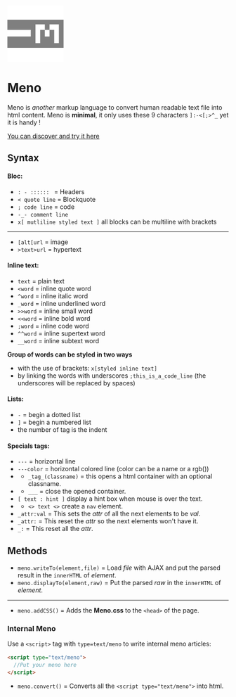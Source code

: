 ![Meno-logo](/logo/128.png?raw=true)
# Meno
Meno is _another_ markup language to convert human readable text file into html content.
Meno is **minimal**, it only uses these 9 characters `]:-<[;>^_` yet it is handy !

[You can discover and try it here](https://fleurman.neocities.org/menowriter/)

## Syntax

#### Bloc:
- `: - :::::: ` = Headers
- `< quote line` = Blockquote
- `; code line` = code
- `-_- comment line`
- `x[ mutliline styled text ]` all blocks can be multiline with brackets
---
- `[alt[url` = image
- `>text>url` = hypertext

#### Inline text:
- `text` = plain text
- `<word` = inline quote word
- `^word` = inline italic word
- `_word` = inline underlined word
- `>>word` = inline small word
- `<<word` = inline bold word
- `;word` = inline code word
- `^^word` = inline supertext word
- `__word` = inline subtext word

**Group of words can be styled in two ways**
- with the use of brackets: `x[styled inline text]`
- by linking the words with underscores `;this_is_a_code_line` (the underscores will be replaced by spaces)

#### Lists:
- `-` = begin a dotted list
- `]` = begin a numbered list
- the number of tag is the indent

#### Specials tags:
- `---` = horizontal line
- `---color` = horizontal colored line (color can be a name or a rgb())
- - `_tag_(classname)` = this opens a html container with an optional classname.
- - `___` = close the opened container.
- `[ text : hint ]` display a hint box when mouse is over the text.
- - `<> text <>` create a `nav` element.
- `_attr:val` = This sets the _attr_ of all the next elements to be _val_.
- `_attr:` = This reset the _attr_ so the next elements won't have it.
- `_:` = This reset all the _attr_.


## Methods

- `meno.writeTo(element,file)` = Load _file_ with AJAX and put the parsed result in the `innerHTML` of _element_.
- `meno.displayTo(element,raw)` = Put the parsed _raw_ in the `innerHTML` of _element_.
---
- `meno.addCSS()` = Adds the **Meno.css** to the `<head>` of the page.

### Internal Meno
Use a `<script>` tag with `type=text/meno` to write internal meno articles:
```html
<script type="text/meno">
  //Put your meno here
</script>
```
- `meno.convert()` = Converts all the `<script type="text/meno">` into html.
